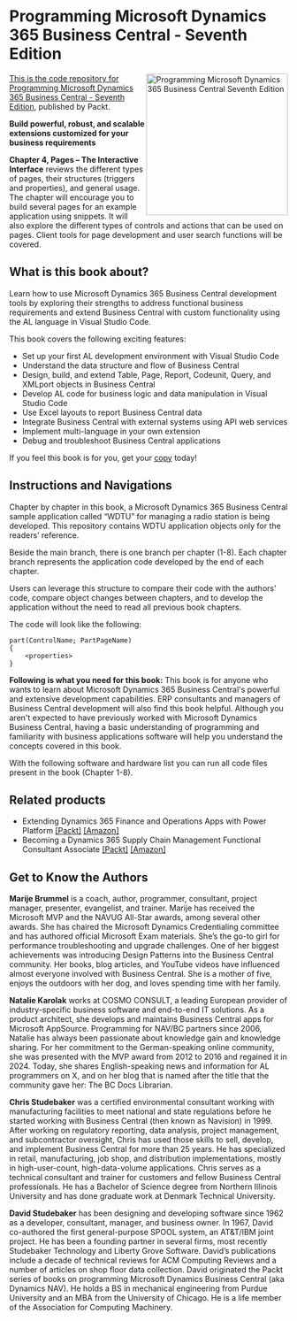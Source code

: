 # Programming Microsoft Dynamics 365 Business Central - Seventh Edition

<a href="https://www.packtpub.com/en-us/product/programming-microsoft-dynamics-365-business-central-9781803236414"> <img src="https://content.packt.com/_/image/xxlarge/B17912/cover_image_large.jpg" alt="Programming Microsoft Dynamics 365 Business Central Seventh Edition" itemprop="url" height="256px" align="right">

This is the code repository for [Programming Microsoft Dynamics 365 Business Central - Seventh Edition](https://www.packtpub.com/en-us/product/programming-microsoft-dynamics-365-business-central-9781803236414), published by Packt.

**Build powerful, robust, and scalable extensions customized for your business requirements**

**Chapter 4, Pages – The Interactive Interface** reviews the different types of pages, their structures (triggers and properties), and general usage. The chapter will encourage you to build several pages for an example application using snippets. It will also explore the different types of controls and actions that can be used on pages. Client tools for page development and user search functions will be covered.

## What is this book about?
Learn how to use Microsoft Dynamics 365 Business Central development tools by exploring their strengths to address functional business requirements and extend Business Central with custom functionality using the AL language in Visual Studio Code.

This book covers the following exciting features:
* Set up your first AL development environment with Visual Studio Code
* Understand the data structure and flow of Business Central
* Design, build, and extend Table, Page, Report, Codeunit, Query, and XMLport objects in Business Central
* Develop AL code for business logic and data manipulation in Visual Studio Code
* Use Excel layouts to report Business Central data
* Integrate Business Central with external systems using API web services
* Implement multi-language in your own extension
* Debug and troubleshoot Business Central applications

If you feel this book is for you, get your [copy](https://a.co/d/5RrnZsf) today!

## Instructions and Navigations

Chapter by chapter in this book, a Microsoft Dynamics 365 Business Central sample application called “WDTU” for managing a radio station is being developed. This repository contains WDTU application objects only for the readers’ reference.

Beside the main branch, there is one branch per chapter (1-8). Each chapter branch represents the application code developed by the end of each chapter.

Users can leverage this structure to compare their code with the authors’ code, compare object changes between chapters, and to develop the application without the need to read all previous book chapters.

The code will look like the following:

```
part(ControlName; PartPageName)
{
    <properties>
}
```

**Following is what you need for this book:**
This book is for anyone who wants to learn about Microsoft Dynamics 365 Business Central's powerful and extensive development capabilities. ERP consultants and managers of Business Central development will also find this book helpful. Although you aren't expected to have previously worked with Microsoft Dynamics Business Central, having a basic understanding of programming and familiarity with business applications software will help you understand the concepts covered in this book.

With the following software and hardware list you can run all code files present in the book (Chapter 1-8).

## Related products
* Extending Dynamics 365 Finance and Operations Apps with Power Platform [[Packt]](https://www.packtpub.com/en-us/product/extending-dynamics-365-finance-and-operations-apps-with-power-platform-9781801811590) [[Amazon]](https://a.co/d/654NX2G)
* Becoming a Dynamics 365 Supply Chain Management Functional Consultant Associate [[Packt]](https://www.packtpub.com/en-us/product/becoming-a-dynamics-365-supply-chain-management-functional-consultant-associate-9781804618004) [[Amazon]](https://a.co/d/0IDRs7o)

## Get to Know the Authors
**Marije Brummel**
is a coach, author, programmer, consultant, project manager, presenter, evangelist, and trainer. Marije has received the Microsoft MVP and the NAVUG All-Star awards, among several other awards. She has chaired the Microsoft Dynamics Credentialing committee and has authored official Microsoft Exam materials. She’s the go-to girl for performance troubleshooting and upgrade challenges. One of her biggest achievements was introducing Design Patterns into the Business Central community. Her books, blog articles, and YouTube videos have influenced almost everyone involved with Business Central. She is a mother of five, enjoys the outdoors with her dog, and loves spending time with her family.

**Natalie Karolak** 
works at COSMO CONSULT, a leading European provider of industry-specific business software and end-to-end IT solutions. As a product architect, she develops and maintains Business Central apps for Microsoft AppSource. Programming for NAV/BC partners since 2006, Natalie has always been passionate about knowledge gain and knowledge sharing. For her commitment to the German-speaking online community, she was presented with the MVP award from 2012 to 2016 and regained it in 2024. Today, she shares English-speaking news and information for AL programmers on X, and on her blog that is named after the title that the community gave her: The BC Docs Librarian.

**Chris Studebaker** 
was a certified environmental consultant working with manufacturing facilities to meet national and state regulations before he started working with Business Central (then known as Navision) in 1999. After working on regulatory reporting, data analysis, project management, and subcontractor oversight, Chris has used those skills to sell, develop, and implement Business Central for more than 25 years. He has specialized in retail, manufacturing, job shop, and distribution implementations, mostly in high-user-count, high-data-volume applications. Chris serves as a technical consultant and trainer for customers and fellow Business Central professionals. He has a Bachelor of Science degree from Northern Illinois University and has done graduate work at Denmark Technical University.

**David Studebaker** 
has been designing and developing software since 1962 as a developer, consultant, manager, and business owner. In 1967, David co-authored the first general-purpose SPOOL system, an AT&T/IBM joint project. He has been a founding partner in several firms, most recently Studebaker Technology and Liberty Grove Software. David’s publications include a decade of technical reviews for ACM Computing Reviews and a number of articles on shop floor data collection. David originated the Packt series of books on programming Microsoft Dynamics Business Central (aka Dynamics NAV). He holds a BS in mechanical engineering from Purdue University and an MBA from the University of Chicago. He is a life member of the Association for Computing Machinery.







